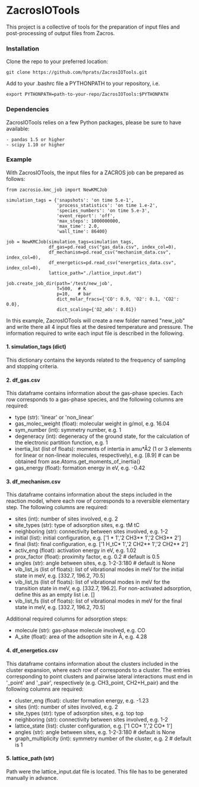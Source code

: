 ZacrosIOTools
===========

This project is a collective of tools for the preparation of input files and
post-processing of output files from Zacros.

### Installation

Clone the repo to your preferred location:

    git clone https://github.com/hprats/ZacrosIOTools.git

Add to your .bashrc file a PYTHONPATH to your repository, i.e.

    export PYTHONPATH=path-to-your-repo/ZacrosIOTools:$PYTHONPATH

### Dependencies

ZacrosIOTools relies on a few Python packages, please be sure to have available:

    - pandas 1.5 or higher 
    - scipy 1.10 or higher
    
### Example

With ZacrosIOTools, the input files for a ZACROS job can be prepared as follows:

    from zacrosio.kmc_job import NewKMCJob

    simulation_tags = {'snapshots': 'on time 5.e-1',
                       'process_statistics': 'on time 1.e-2',
                       'species_numbers': 'on time 5.e-3',
                       'event_report': 'off',
                       'max_steps': 1000000000,
                       'max_time': 2.0,
                       'wall_time': 86400}

    job = NewKMCJob(simulation_tags=simulation_tags,
                    df_gas=pd.read_csv("gas_data.csv", index_col=0),
                    df_mechanism=pd.read_csv("mechanism_data.csv", index_col=0),
                    df_energetics=pd.read_csv("energetics_data.csv", index_col=0),
                    lattice_path="./lattice_input.dat")
    
    job.create_job_dir(path='/test/new_job', 
                       T=500,  # K
                       p=10,   # bar
                       dict_molar_fracs={'CO': 0.9, 'O2': 0.1, 'CO2': 0.0}, 
                       dict_scaling={'O2_ads': 0.01})          


In this example, ZacrosIOTools will create a new folder named "new_job" and write there all 4 input files at the desired temperature and pressure. The information required to write each input file is described in the following.

#### 1. simulation_tags (dict)

This dictionary contains the keyords related to the frequency of sampling and stopping criteria.

#### 2. df_gas.csv 

This dataframe contains information about the gas-phase species. Each row corresponds to a gas-phase species, and the following columns are required:
- type (str): 'linear' or 'non_linear'
- gas_molec_weight (float): molecular weight in g/mol, e.g. 16.04
- sym_number (int): symmetry number, e.g. 1
- degeneracy (int): degeneracy of the ground state, for the calculation of the electronic partition function, e.g. 1
- inertia_list (list of floats): moments of intertia in amu*Å2 (1 or 3 elements for linear or non-linear molecules, respectively), e.g. [8.9]  # can be obtained from ase.Atoms.get_moments_of_inertia()
- gas_energy (float): formation energy in eV, e.g. -0.42

#### 3. df_mechanism.csv

This dataframe contains information about the steps included in the reaction model, where each row of corresponds to a reversible elementary step. The following columns are required:
- sites (int): number of sites involved, e.g. 2
- site_types (str): type of adsorption sites, e.g. tM tC
- neighboring (str): connectivity between sites involved, e.g. 1-2
- initial (list): initial configuration, e.g. ['1 * 1','2 CH3** 1','2 CH3** 2']
- final (list): final configuration, e.g. ['1 H_tC* 1','2 CH2** 1','2 CH2** 2']
- activ_eng (float): activation energy in eV, e.g. 1.02
- prox_factor (float): proximity factor, e.g. 0.2    # default is 0.5
- angles (str): angle between sites, e.g. 1-2-3:180  # default is None
- vib_list_is (list of floats): list of vibrational modes in meV for the initial state in meV, e.g. [332.7, 196.2, 70.5]
- vib_list_ts (list of floats): list of vibrational modes in meV for the transition state in meV, e.g. [332.7, 196.2]. For non-activated adsorption, define this as an empty list i.e. []
- vib_list_fs (list of floats): list of vibrational modes in meV for the final state in meV, e.g. [332.7, 196.2, 70.5]

Additional required columns for adsorption steps:
- molecule (str): gas-phase molecule involved, e.g. CO
- A_site (float): area of the adsoption site in Å, e.g. 4.28

#### 4. df_energetics.csv

This dataframe contains information about the clusters included in the cluster expansion, where each row of corresponds to a cluster. The entries corresponding to point clusters and pairwise lateral interactions must end in '_point' and '_pair', respectively (e.g. CH3_point, CH2+H_pair) and the following columns are required:
- cluster_eng (float): cluster formation energy, e.g. -1.23
- sites (int): number of sites involved, e.g. 2
- site_types (str): type of adsorption sites, e.g. top top
- neighboring (str): connectivity between sites involved, e.g. 1-2
- lattice_state (list): cluster configuration, e.g. ['1 CO* 1','2 CO* 1']
- angles (str): angle between sites, e.g. 1-2-3:180  # default is None
- graph_multiplicity (int): symmetry number of the cluster, e.g. 2  # default is 1


#### 5. lattice_path (str)

Path were the lattice_input.dat file is located. This file has to be generated manually in advance. 


